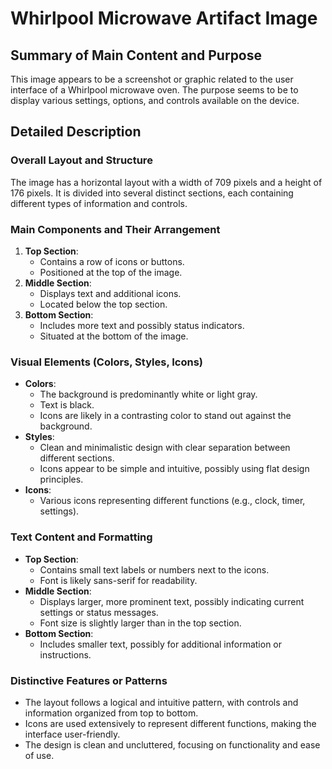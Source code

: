 # Whirlpool Microwave Artifact Image

## Summary of Main Content and Purpose
This image appears to be a screenshot or graphic related to the user interface of a Whirlpool microwave oven. The purpose seems to be to display various settings, options, and controls available on the device.

## Detailed Description

### Overall Layout and Structure
The image has a horizontal layout with a width of 709 pixels and a height of 176 pixels. It is divided into several distinct sections, each containing different types of information and controls.

### Main Components and Their Arrangement
1. **Top Section**:
   - Contains a row of icons or buttons.
   - Positioned at the top of the image.
2. **Middle Section**:
   - Displays text and additional icons.
   - Located below the top section.
3. **Bottom Section**:
   - Includes more text and possibly status indicators.
   - Situated at the bottom of the image.

### Visual Elements (Colors, Styles, Icons)
- **Colors**:
  - The background is predominantly white or light gray.
  - Text is black.
  - Icons are likely in a contrasting color to stand out against the background.
- **Styles**:
  - Clean and minimalistic design with clear separation between different sections.
  - Icons appear to be simple and intuitive, possibly using flat design principles.
- **Icons**:
  - Various icons representing different functions (e.g., clock, timer, settings).

### Text Content and Formatting
- **Top Section**:
  - Contains small text labels or numbers next to the icons.
  - Font is likely sans-serif for readability.
- **Middle Section**:
  - Displays larger, more prominent text, possibly indicating current settings or status messages.
  - Font size is slightly larger than in the top section.
- **Bottom Section**:
  - Includes smaller text, possibly for additional information or instructions.

### Distinctive Features or Patterns
- The layout follows a logical and intuitive pattern, with controls and information organized from top to bottom.
- Icons are used extensively to represent different functions, making the interface user-friendly.
- The design is clean and uncluttered, focusing on functionality and ease of use.